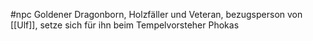 #npc
Goldener Dragonborn, Holzfäller und Veteran, bezugsperson von [[Ulf]], setze sich für ihn beim Tempelvorsteher Phokas